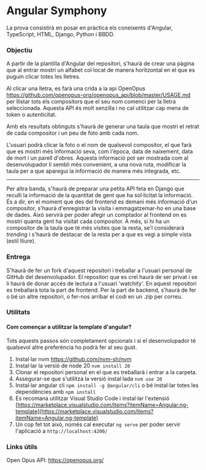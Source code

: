 # Angular Symphony

La prova consistirà en posar en pràctica els coneixents d'Angular, TypeScript, HTML, Django, Python i BBDD.

### Objectiu

A partir de la plantilla d'Angular del repositori, s'haurà de crear una pàgina que al entrar mostri un alfabet col·locat de manera horitzontal en el que es puguin clicar totes les lletres.

Al clicar una lletra, es farà una crida a la api OpenOpus https://github.com/openopus-org/openopus_api/blob/master/USAGE.md per llistar tots els compositors que el seu nom comenci per la lletra seleccionada. Aquesta API és molt senzilla i no cal utilitzar cap mena de token o autenticitat.

Amb els resultats obtinguts s'haurà de generar una taula que mostri el retrat de cada compositor i un peu de foto amb cada nom.

L'usuari podrà clicar la foto o el nom de qualsevol compositor, el que farà que es mostri més informació seva, com l'època, data de naixement, data de mort i un parell d'obres. Aquesta informació pot ser mostrada com al desenvolupador li sembli més convenient, a una nova ruta, modificar la taula per a que aparegui la informació de manera més integrada, etc.

------

Per altra banda, s'haurà de preparar una petita API feta en Django que reculli la informació de la quantitat de gent que ha sol·licitat la informació. És a dir, en el moment que des del frontend es demani més informació d'un compositor, s'haurà d'enregistrar la visita i emmagatzemar-ho en una base de dades. Això servirà per poder afegir un comptador al frontend on es mostri quanta gent ha visitat cada compositor. A més, si hi ha un compositor de la taula que té més visites que la resta, se'l considerarà *trending* i s'haurà de destacar de la resta per a que es vegi a simple vista (estil lliure).

### Entrega

S'haurà de fer un fork d'aquest repositori i treballar a l'usuari personal de GitHub del desenvolupador. El repositori que es creï haurà de ser privat i se li haurà de donar accés de lectura a l'usuari 'watchity'. En aquest repositori es treballarà tota la part de frontend. Per la part de backend, s'haurà de fer o bé un altre repositori, o fer-nos arribar el codi en un .zip per correu.

### Utilitats

#### Com començar a utilitzar la template d'angular?

Tots aquests passos són completament opcionals i si el desenvolupador té qualsevol altre preferència ho podrà fer al seu gust.

1. Instal·lar nvm https://github.com/nvm-sh/nvm
2. Instal·lar la versió de node 20  `nvm install 20`
3. Clonar el repositori personal en el que es treballarà i entrar a la carpeta.
4. Assegurar-se que s'utilitza la versió instal·lada `nvm use 20`
5. Instal·lar angular cli `npm install -g @angular/cli` o bé instal·lar totes les dependències amb `npm install`
6. Es recomana utilitzar Visual Studio Code i instal·lar l'extensió [https://marketplace.visualstudio.com/items?itemName=Angular.ng-template](https://marketplace.visualstudio.com/items?itemName=Angular.ng-template)
7. Un cop fet tot això, només cal executar `ng serve` per poder servir l'aplicació a `http://localhost:4200/`

### Links útils

Open Opus API: https://openopus.org/

